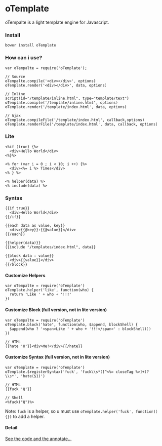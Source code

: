 # oTemplate

oTempalte is a light template engine for Javascript.

### Install

```
bower install oTemplate
```

### How can i use?

```
var oTempalte = require('oTemplate');

// Source
oTempalte.compile('<div></div>', options)
oTemplate.render('<div></div>', data, options)

// Inline
script(id="/template/inline.html", type="template/text")
oTemplate.comiple('/template/inline.html', options)
oTemplate.render('/template/index.html', data, options)

// Ajax
oTemplate.compileFile('/template/index.html', callback,options)
oTemplate.renderFile('/template/index.html', data, callback, options)
```

### Lite

```
<%if (true) {%>
  <div>Hello World</div>
<%}%>

<% for (var i = 0 ; i < 10; i ++) {%>
  <div><%= i %> Times</div>
<% } %>

<% helper(data) %>
<% include(data) %>
```

### Syntax

```
{{if true}}
  <div>Hello World</div>
{{/if}}

{{each data as value, key}}
  <div>{{@key}}:{{@value}}</div>
{{/each}}

{{helper(data)}}
{{include "/templates/index.html", data}}

{{block data : value}}
  <div>{{value}}</div>
{{/block}}
```

#### Customize Helpers

```
var oTempalte = require('oTemplate')
oTemplate.helper('like', function(who) {
  return 'Like ' + who + '!!!'
})
```

#### Customize Block (full version, not in lite version)

```
var oTempalte = require('oTemplate')
oTemplate.block('hate', function(who, $append, blockShell) {
  $append(who ? '<span>Like ' + who + '!!!</span>' : blockShell())
})

// HTML
{{hate 'U'}}<div>Me?</div>{{/hate}}
```

#### Customize Syntax (full version, not in lite version)

```
var oTemplate = require('oTemplate')
oTemplate.$registerSyntax('fuck', 'fuck\\s*([^<%= closeTag %>]+)?\\s*', 'hate($1)')

// HTML
{{fuck 'Q'}}

// Shell
<%fuck("Q")%>
```

Note: `fuck` is a helper, so u must use `oTemplate.helper('fuck', function() {})` to add a helper.

#### Detail

[See the code and the annotate...](https://github.com/DavidKk/oTemplate/blob/master/dist/oTemplate.js)